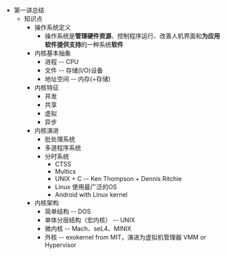 - 第一讲总结
  	- 知识点
  		- 操作系统定义
    		- 操作系统是**管理硬件资源**、控制程序运行、改善人机界面和**为应用软件提供支持**的一种系统**软件**
  		- 内核基本抽象
    		- 进程 -- CPU
    		- 文件 -- 存储(I/O)设备
    		- 地址空间 -- 内存(+存储)
  		- 内核特征
    		- 并发
    		- 共享
    		- 虚拟
    		- 异步 
  		- 内核演进
    		- 批处理系统
    		- 多道程序系统
    		- 分时系统
        		- CTSS
        		- Multics
        		- UNIX + C -- Ken Thompson + Dennis Ritchie
        		- Linux	使用最广泛的OS
        		- Android with Linux kernel
      - 内核架构
        - 简单结构 -- DOS
        - 单体分层结构（宏内核） -- UNIX
        - 微内核 -- Mach、seL4、MINIX
        - 外核 -- exokernel from MIT，演进为虚拟机管理器 VMM or Hypervisor  

